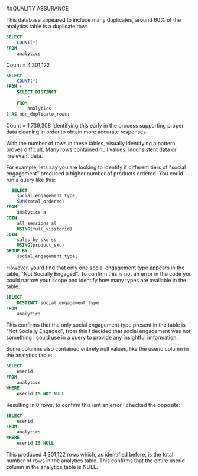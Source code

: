 ##QUALITY ASSURANCE

This database appeared to include many duplicates, around 60% of the analytics table is a duplicate row:
```sql
SELECT
	COUNT(*)
FROM
	analytics
```
Count = 4,301,122
``` sql
SELECT
	COUNT(*) 
FROM (
	SELECT DISTINCT
		* 
  	FROM
		analytics
) AS non_duplicate_rows;
```
Count = 1,739,308
Identifying this early in the process supporting proper data cleaning in order to obtain more accurate responses.

With the number of rows in these tables, visually identifying a pattern proves difficult. Many rows contained null values, inconsistent data or irrelevant data.

For example, lets say you are looking to identify if different tiers of "social engagement" produced a higher number of products ordered. You could run a query like this:

``` sql
  SELECT
	social_engagement_type,
	SUM(total_ordered)
FROM
	analytics a
JOIN
	all_sessions al
	USING(full_visitorid)
JOIN
	sales_by_sku ss
	USING(product_sku)
GROUP BY
	social_engagement_type;
```
However, you'd find that only one social engagement type appears in the table, "Not Socially Engaged".
To confirm this is not an error in the code you could narrow your scope and identify how many types are available in the table:

```sql
SELECT
	DISTINCT social_engagement_type
FROM
	analytics
```
This confirms that the only social engagement type present in the table is "Not Socially Engaged", from this I decided that social engagement was not something I could use in a query to provide any insightful imformation.

Some columns also contained entirely null values, like the userid column in the analytics table:
``` sql
SELECT
	userid
FROM
	analytics
WHERE
	userid IS NOT NULL
```
Resulting in 0 rows, to confirm this isnt an error I checked the opposite:
``` sql
SELECT
	userid
FROM
	analytics
WHERE
	userid IS NULL
```
This produced 4,301,122 rows which, as identified before, is the total number of rows in the analytics table. This confirms that the entire userid column in the analytics table is NULL.




